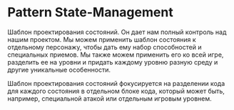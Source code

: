 # Pattern State-Management
Шаблон проектирования состояний. Он дает нам полный контроль над нашим проектом. Мы можем применить шаблон состояния к отдельному персонажу, чтобы дать ему набор способностей и специальных приемов. Мы также можем применить его ко всей игре, разделить ее на уровни и придать каждому уровню разную среду и другие уникальные особенности.

Шаблон проектирования состояний фокусируется на разделении кода для каждого состояния в отдельном блоке кода, который может быть, например, специальной атакой или отдельным игровым уровнем.

